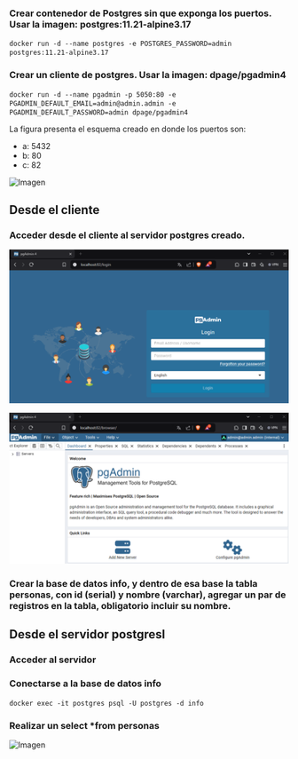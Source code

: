### Crear contenedor de Postgres sin que exponga los puertos. Usar la imagen: postgres:11.21-alpine3.17
````
docker run -d --name postgres -e POSTGRES_PASSWORD=admin postgres:11.21-alpine3.17
````

### Crear un cliente de postgres. Usar la imagen: dpage/pgadmin4
````
docker run -d --name pgadmin -p 5050:80 -e PGADMIN_DEFAULT_EMAIL=admin@admin.admin -e PGADMIN_DEFAULT_PASSWORD=admin dpage/pgadmin4
````

La figura presenta el esquema creado en donde los puertos son:
- a: 5432
- b: 80
- c: 82

![Imagen](img/esquema-ejercicio3.PNG)

## Desde el cliente
### Acceder desde el cliente al servidor postgres creado.

![Imagen](img/login.png)

![Imagen](img/browser.png)

### Crear la base de datos info, y dentro de esa base la tabla personas, con id (serial) y nombre (varchar), agregar un par de registros en la tabla, obligatorio incluir su nombre.

## Desde el servidor postgresl
### Acceder al servidor
### Conectarse a la base de datos info
````
docker exec -it postgres psql -U postgres -d info
````
### Realizar un select *from personas

![Imagen](img/select.png)
